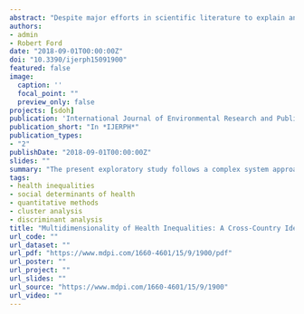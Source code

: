 ```yaml
---
abstract: "Despite major efforts in scientific literature to explain and understand the social determinants of health inequalities, the complex association between social causes and health outcomes remains empirically questionable and theoretically puzzling. To date, the studies on social determinants of health has mainly been generated by research techniques and methods that were developed to answer specific questions about the causes and effects of particular indicators on specific health outcomes. The present exploratory study follows a complex system approach to capture the interdependence between socioeconomic status, lifestyles, and health in a single measure that enables international comparisons of population health. Specifically, this study is aimed to: (a) classify individuals’ state of health according the usage of multidimensional data on physical and mental health, SES, lifestyles and risk behaviors, in order to (b) compare the relative strength of the different predictors of health groups (or clusters) at the individual-level and, finally, (c) to measure the level of health inequalities between different countries. From a complex system approach, this study uses multivariate classification methods to compare health groups in a sample of 29 countries and shows that interdependence models may be useful to describe and compare between-country health inequalities that are not visible through techniques for the analysis of dependence. The present work offers two fundamental contributions. On the one hand, this study compares the relative relevance of different indicators that are susceptible to affect individual health outcomes; on the other hand, the resulting multidimensional classification of countries according health clusters provides an alternative for inter-country health comparisons."
authors:
- admin
- Robert Ford
date: "2018-09-01T00:00:00Z"
doi: "10.3390/ijerph15091900"
featured: false
image:
  caption: ''
  focal_point: ""
  preview_only: false
projects: [sdoh]
publication: 'International Journal of Environmental Research and Public Health 15(9):1900'
publication_short: "In *IJERPH*"
publication_types:
- "2"
publishDate: "2018-09-01T00:00:00Z"
slides: ""
summary: "The present exploratory study follows a complex system approach to capture the interdependence between socioeconomic status, lifestyles, and health in a single measure that enables international comparisons of population health."
tags:
- health inequalities
- social determinants of health
- quantitative methods
- cluster analysis
- discriminant analysis
title: "Multidimensionality of Health Inequalities: A Cross-Country Identification of Health Clusters through Multivariate Classification Techniques"
url_code: ""
url_dataset: ""
url_pdf: "https://www.mdpi.com/1660-4601/15/9/1900/pdf"
url_poster: ""
url_project: ""
url_slides: ""
url_source: "https://www.mdpi.com/1660-4601/15/9/1900"
url_video: ""
---
```

